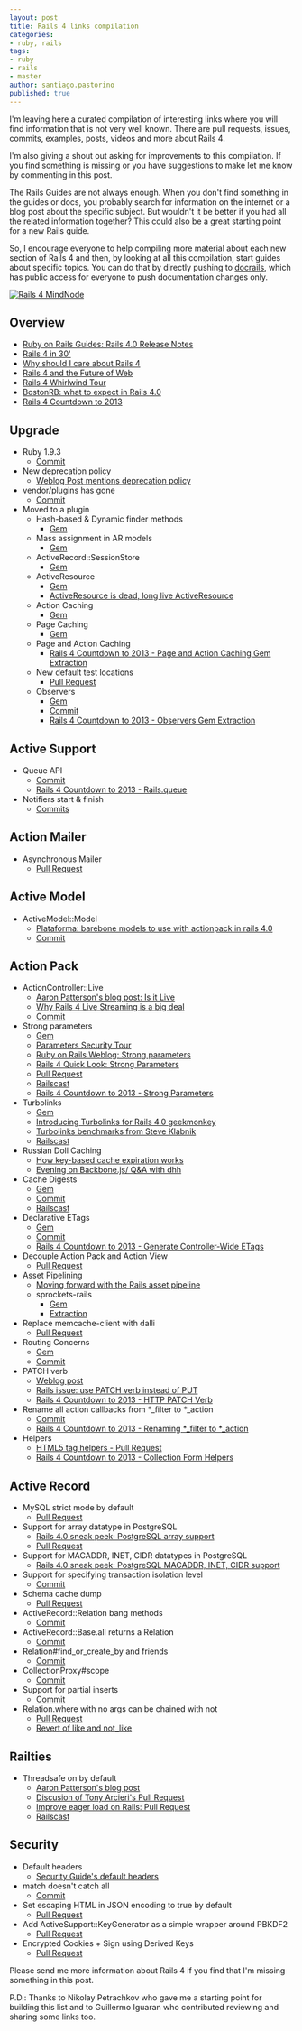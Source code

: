 ```yaml
---
layout: post
title: Rails 4 links compilation
categories:
- ruby, rails
tags:
- ruby
- rails
- master
author: santiago.pastorino
published: true
---
```


I'm leaving here a curated compilation of interesting links where you will find information that is not very well known. There are pull requests, issues, commits, examples, posts, videos and more about Rails 4.

I'm also giving a shout out asking for improvements to this compilation. If you find something is missing or you have suggestions to make let me know by commenting in this post.

The Rails Guides are not always enough. When you don't find something in the guides or docs, you probably search for information on the internet or a blog post about the specific subject. But wouldn't it be better if you had all the related information together? This could also be a great starting point for a new Rails guide. 

So, I encourage everyone to help compiling more material about each new section of Rails 4 and then, by looking at all this compilation, start guides about specific topics. You can do that by directly pushing to [docrails](http://github.com/lifo/docrails), which has public access for everyone to push documentation changes only.

[![Rails 4 MindNode](/images/posts/Rails4-mini-4.png "Rails 4
MindNode")](/images/posts/Rails4-4.png)

## Overview

- [Ruby on Rails Guides: Rails 4.0 Release Notes](http://edgeguides.rubyonrails.org/4_0_release_notes.html)
- [Rails 4 in 30'](http://blog.wyeworks.com/2012/10/29/rails-4-in-30-minutes/)
- [Why should I care about Rails 4](http://vimeo.com/51898266)
- [Rails 4 and the Future of Web](http://confreaks.com/videos/1228-aloharuby2012-keynote-rails-4-and-the-future-of-web)
- [Rails 4 Whirlwind Tour](http://vimeo.com/51181496)
- [BostonRB: what to expect in Rails 4.0](http://bostonrb.org/presentations/what-to-expect-in-rails-40)
- [Rails 4 Countdown to 2013](http://blog.remarkablelabs.com/2012/11/rails-4-countdown-to-2013)

## Upgrade

- Ruby 1.9.3
	- [Commit](https://github.com/rails/rails/commit/4fa615a8661eb13d4bd8a7de4d839e9883ef26ec)
- New deprecation policy
	- [Weblog Post mentions deprecation policy](http://weblog.rubyonrails.org/2012/8/9/ann-rails-3-2-8-has-been-released/)
- vendor/plugins has gone
	- [Commit](https://github.com/rails/rails/commit/dad7fdc5734a3813246f238ac5760b2076932216)
- Moved to a plugin
	- Hash-based & Dynamic finder methods
		- [Gem](https://github.com/rails/activerecord-deprecated_finders)
	- Mass assignment in AR models
		- [Gem](https://github.com/rails/protected_attributes)
	- ActiveRecord::SessionStore
		- [Gem](https://github.com/rails/activerecord-session_store)
	- ActiveResource
		- [Gem](https://github.com/rails/activeresource)
		- [ActiveResource is dead, long live ActiveResource](http://yetimedia.tumblr.com/post/35233051627/activeresource-is-dead-long-live-activeresource)
	- Action Caching
		- [Gem](https://github.com/rails/actionpack-action_caching)
	- Page Caching
		- [Gem](https://github.com/rails/actionpack-page_caching)
	- Page and Action Caching
		- [Rails 4 Countdown to 2013 - Page and Action Caching Gem Extraction](http://blog.remarkablelabs.com/2012/12/page-caching-action-caching-gem-extraction-rails-4-countdown-to-2013)
	- New default test locations
		- [Pull Request](https://github.com/rails/rails/pull/7878)
	- Observers
		- [Gem](https://github.com/rails/rails-observers)
		- [Commit](https://github.com/rails/rails/commit/ccecab3ba950a288b61a516bf9b6962e384aae0b)
		- [Rails 4 Countdown to 2013 - Observers Gem Extraction](http://blog.remarkablelabs.com/2012/12/observers-gem-extraction-rails-4-countdown-to-2013)

## Active Support

- Queue API
	- [Commit](https://github.com/rails/rails/commit/adff4a706a5d7ad18ef05303461e1a0d848bd662)
	- [Rails 4 Countdown to 2013 - Rails.queue](http://blog.remarkablelabs.com/2012/12/rails-queue-rails-4-countdown-to-2013)
- Notifiers start & finish
	- [Commits](https://github.com/rails/rails/compare/60736fe...c7847f1)

## Action Mailer

- Asynchronous Mailer
	- [Pull Request](https://github.com/rails/rails/pull/6839)

## Active Model

- ActiveModel::Model
	- [Plataforma: barebone models to use with actionpack in rails 4.0](http://blog.plataformatec.com.br/2012/03/barebone-models-to-use-with-actionpack-in-rails-4-0/)
	- [Commit](https://github.com/rails/rails/commit/3b822e91d1a6c4eab0064989bbd07aae3a6d0d08)

## Action Pack

- ActionController::Live
	- [Aaron Patterson's blog post: Is it Live](http://tenderlovemaking.com/2012/07/30/is-it-live.html)
	- [Why Rails 4 Live Streaming is a big deal](http://blog.phusion.nl/2012/08/03/why-rails-4-live-streaming-is-a-big-deal/)
	- [Commit](https://github.com/rails/rails/commit/af0a9f9eefaee3a8120cfd8d05cbc431af376da3)
- Strong parameters
	- [Gem](https://github.com/rails/strong_parameters)
	- [Parameters Security Tour](http://iconoclastlabs.com/cms/blog/posts/upgrading-to-rails-4-parameters-security-tour)
	- [Ruby on Rails Weblog: Strong parameters](http://weblog.rubyonrails.org/2012/3/21/strong-parameters/)
	- [Rails 4 Quick Look: Strong Parameters](http://rubysource.com/rails-4-quick-look-strong-parameters/)
	- [Pull Request](https://github.com/rails/rails/pull/7251)
	- [Railscast](http://railscasts.com/episodes/371-strong-parameters)
	- [Rails 4 Countdown to 2013 - Strong Parameters](http://blog.remarkablelabs.com/2012/12/strong-parameters-rails-4-countdown-to-2013)
- Turbolinks
	- [Gem](https://github.com/rails/turbolinks)
	- [Introducing Turbolinks for Rails 4.0 geekmonkey](http://geekmonkey.org/articles/28-introducing-turbolinks-for-rails-4-0)
	- [Turbolinks benchmarks from Steve Klabnik](http://blog.steveklabnik.com/posts/2012-09-27-seriously--numbers--use-them-)
	- [Railscast](http://railscasts.com/episodes/390-turbolinks)
- Russian Doll Caching
	- [How key-based cache expiration works](http://37signals.com/svn/posts/3113-how-key-based-cache-expiration-works)
	- [Evening on Backbone.js/ Q&A with dhh](http://www.youtube.com/watch?v=FkLVl3gpJP4#t=33m30s)
- Cache Digests
	- [Gem](https://github.com/rails/cache_digests)
	- [Commit](https://github.com/rails/rails/commit/502d5e24e28b3634910495d0fb71cb20b1426aee)
	- [Railscast](http://railscasts.com/episodes/387-cache-digests)
- Declarative ETags
	- [Gem](https://github.com/rails/etagger)
	- [Commit](https://github.com/rails/rails/commit/ed5c938fa36995f06d4917d9543ba78ed506bb8d)
	- [Rails 4 Countdown to 2013 - Generate Controller-Wide ETags](http://blog.remarkablelabs.com/2012/12/generate-controller-wide-etags-rails-4-countdown-to-2013)
- Decouple Action Pack and Action View
	- [Pull Request](https://github.com/rails/rails/pull/7356)
- Asset Pipelining
	- [Moving forward with the Rails asset pipeline](http://yetimedia.tumblr.com/post/33320732456/moving-forward-with-the-rails-asset-pipeline)
	- sprockets-rails
		- [Gem](https://github.com/rails/sprockets-rails)
		- [Extraction](https://github.com/rails/rails/pull/5409)
- Replace memcache-client with dalli
	- [Pull Request](https://github.com/rails/rails/pull/6903)
- Routing Concerns
	- [Gem](https://github.com/rails/routing_concerns)
	- [Commit](https://github.com/rails/rails/commit/0dd24728a088fcb4ae616bb5d62734aca5276b1b)
- PATCH verb
	- [Weblog post](http://weblog.rubyonrails.org/2012/2/25/edge-rails-patch-is-the-new-primary-http-method-for-updates/)
	- [Rails issue: use PATCH verb instead of PUT](https://github.com/rails/rails/issues/348)
	- [Rails 4 Countdown to 2013 - HTTP PATCH Verb](http://blog.remarkablelabs.com/2012/12/http-patch-verb-rails-4-countdown-to-2013)
- Rename all action callbacks from *_filter to *_action
	- [Commit](https://github.com/rails/rails/commit/9d62e04838f01f5589fa50b0baa480d60c815e2c)
	- [Rails 4 Countdown to 2013 - Renaming *_filter to *_action](http://blog.remarkablelabs.com/2012/12/renaming-_filter-to-_action-rails-4-countdown-to-2013)
- Helpers
	- [HTML5 tag helpers - Pull Request](https://github.com/rails/rails/pull/6359)
	- [Rails 4 Countdown to 2013 - Collection Form Helpers](http://blog.remarkablelabs.com/2012/12/collection-form-helpers-rails-4-countdown-to-2013)

## Active Record

- MySQL strict mode by default
	- [Pull Request](https://github.com/rails/rails/pull/6069)
- Support for array datatype in PostgreSQL
	- [Rails 4.0 sneak peek: PostgreSQL array support](http://reefpoints.dockyard.com/ruby/2012/09/18/rails-4-sneak-peek-postgresql-array-support.html)
	- [Pull Request](https://github.com/rails/rails/pull/7547)
- Support for MACADDR, INET, CIDR datatypes in PostgreSQL
	- [Rails 4.0 sneak peek: PostgreSQL MACADDR, INET, CIDR support](http://reefpoints.dockyard.com/ruby/2012/05/18/rails-4-sneak-peek-expanded-activerecord-support-for-postgresql-datatype.html)
- Support for specifying transaction isolation level
	- [Commit](https://github.com/rails/rails/commit/392eeecc11a291e406db927a18b75f41b2658253)
- Schema cache dump
	- [Pull Request](https://github.com/rails/rails/pull/5162)
- ActiveRecord::Relation bang methods
	- [Commit](https://github.com/rails/rails/commit/8c2c60511beaad05a218e73c4918ab89fb1804f0)
- ActiveRecord::Base.all returns a Relation
	- [Commit](https://github.com/rails/rails/commit/6a81ccd69d96f36f4322ef927191ab5a35e68d68)
- Relation#find_or_create_by and friends
	- [Commit](https://github.com/rails/rails/commit/eb72e62c3042c0df989d951b1d12291395ebdb8e)
- CollectionProxy#scope
	- [Commit](https://github.com/rails/rails/commit/0e1cafcbc4d67854faf35e489571bc30f5e2ac14)
- Support for partial inserts
	- [Commit](https://github.com/rails/rails/commit/144e8691cbfb8bba77f18cfe68d5e7fd48887f5e)
- Relation.where with no args can be chained with not
	- [Pull Request](https://github.com/rails/rails/pull/8332)
	- [Revert of like and not_like](https://github.com/rails/rails/commit/8d02afeaee8993bd0fde69687fdd9bf30921e805)

## Railties

- Threadsafe on by default
	- [Aaron Patterson's blog post](http://tenderlovemaking.com/2012/06/18/removing-config-threadsafe.html)
	- [Discusion of Tony Arcieri's Pull Request](https://github.com/rails/rails/pull/6685)
	- [Improve eager load on Rails: Pull Request](http://github.com/rails/rails/pull/7225)
	- [Railscast](http://railscasts.com/episodes/365-thread-safety)

## Security

- Default headers
	- [Security Guide's default headers](http://edgeguides.rubyonrails.org/security.html#default-headers)
- match doesn't catch all
	- [Commit](https://github.com/rails/rails/commit/56cdc81c08b1847c5c1f699810a8c3b9ac3715a6)
- Set escaping HTML in JSON encoding to true by default
	- [Pull Request](https://github.com/rails/rails/pull/6287)
- Add ActiveSupport::KeyGenerator as a simple wrapper around PBKDF2
	- [Pull Request](https://github.com/rails/rails/pull/6952)
- Encrypted Cookies + Sign using Derived Keys
	- [Pull Request](https://github.com/rails/rails/pull/8112)

Please send me more information about Rails 4 if you find that I'm missing something in this post.

P.D.: Thanks to Nikolay Petrachkov who gave me a starting point for building this list and to Guillermo Iguaran who contributed reviewing and sharing some links too.
